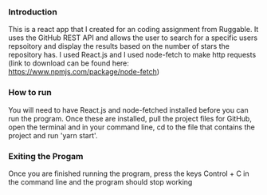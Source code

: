 ### Introduction
This is a react app that I created for an coding assignment from Ruggable. It uses the GitHub REST API and allows the user to search for a specific users repsoitory and display the results based on the number of stars the repository has. I used React.js and I used node-fetch to make http requests (link to download can be found here: https://www.npmjs.com/package/node-fetch) 

### How to run
You will need to have React.js and node-fetched installed before you can run the program. Once these are installed, pull the project files for GitHub, open the terminal and in your command line, cd to the file that contains the project and run 'yarn start'. 

### Exiting the Progam
Once you are finished running the program, press the keys Control + C in the command line and the program should stop working 
